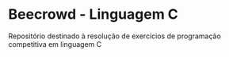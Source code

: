 # Beecrowd - Linguagem C
Repositório destinado à resolução de exercícios de programação competitiva em linguagem C
